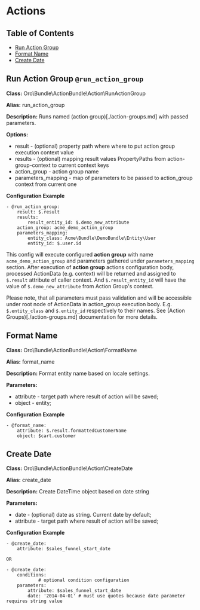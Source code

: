 Actions
=========

Table of Contents
-----------------
 - [Run Action Group](#run-action-group-run_action_group)
 - [Format Name](#format-name-format_name)
 - [Create Date](#create-date-create_date)

Run Action Group `@run_action_group`
------------------------------------

**Class:** Oro\Bundle\ActionBundle\Action\RunActionGroup

**Alias:** run_action_group

**Description:** Runs named (action group)[./action-groups.md] with passed parameters.

**Options:**
 - result - (optional) property path where where to put action group execution context value
 - results - (optional) mapping result values PropertyPaths from action-group-context to current context keys
 - action_group - action group name
 - parameters_mapping - map of parameters to be passed to action_group context from current one


**Configuration Example**
```
- @run_action_group:
    result: $.result
    results: 
        result_entity_id: $.demo_new_attribute
    action_group: acme_demo_action_group
    parameters_mapping:
        entity_class: Acme\Bundle\DemoBundle\Entity\User
        entity_id: $.user.id
```

 This config will execute configured **action group** with name `acme_demo_action_group` and parameters gathered under
`parameters_mapping` section.
 After execution of **action group** actions configuration body, processed ActionData (e.g. context) will be returned and assigned to `$.result` attribute of caller context. 
 And `$.result_entity_id` will have the value of `$.demo_new_attribute` from Action Group's context.
 
 Please note, that all parameters must pass validation and will be accessible under root node of ActionData in
action_group execution body. 
 E.g. `$.entity_class` and `$.entity_id` respectively to their names. See (Action Groups)[./action-groups.md]
documentation for more details.

Format Name
-----------

**Class:** Oro\Bundle\ActionBundle\Action\FormatName

**Alias:** format_name

**Description:** Format entity name based on locale settings.

**Parameters:**
 - attribute - target path where result of action will be saved;
 - object - entity;

**Configuration Example**
```
- @format_name:
    attribute: $.result.formattedCustomerName
    object: $cart.customer
```


Create Date
-----------

**Class:** Oro\Bundle\ActionBundle\Action\CreateDate

**Alias:** create_date

**Description:** Create DateTime object based on date string

**Parameters:**
 - date - (optional) date as string. Current date by default;
 - attribute - target path where result of action will be saved;

**Configuration Example**
```
- @create_date:
    attribute: $sales_funnel_start_date

OR

- @create_date:
    conditions:
            # optional condition configuration
    parameters:
        attribute: $sales_funnel_start_date
        date: '2014-04-01' # must use quotes because date parameter requires string value
```
